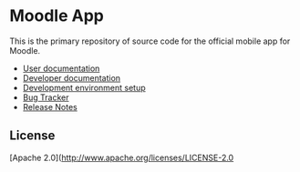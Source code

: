 Moodle App
=================

This is the primary repository of source code for the official mobile app for Moodle.

* [User documentation](https://docs.moodle.org/en/Moodle_app)
* [Developer documentation](http://docs.moodle.org/dev/Moodle_App)
* [Development environment setup](https://docs.moodle.org/dev/Setting_up_your_development_environment_for_the_Moodle_App)
* [Bug Tracker](https://tracker.moodle.org/browse/MOBILE)
* [Release Notes](https://docs.moodle.org/dev/Moodle_App_Release_Notes)

License
-------

[Apache 2.0](http://www.apache.org/licenses/LICENSE-2.0
